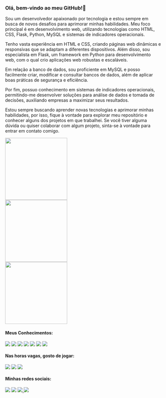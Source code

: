 ### Olá, bem-vindo ao meu GitHub!👋

Sou um desenvolvedor apaixonado por tecnologia e estou sempre em busca de novos desafios para aprimorar minhas habilidades. Meu foco principal é em desenvolvimento web, utilizando tecnologias como HTML, CSS, Flask, Python, MySQL e sistemas de indicadores operacionais.

Tenho vasta experiência em HTML e CSS, criando páginas web dinâmicas e responsivas que se adaptam a diferentes dispositivos. Além disso, sou especialista em Flask, um framework em Python para desenvolvimento web, com o qual crio aplicações web robustas e escaláveis.

Em relação a banco de dados, sou proficiente em MySQL e posso facilmente criar, modificar e consultar bancos de dados, além de aplicar boas práticas de segurança e eficiência.

Por fim, possuo conhecimento em sistemas de indicadores operacionais, permitindo-me desenvolver soluções para análise de dados e tomada de decisões, auxiliando empresas a maximizar seus resultados.

Estou sempre buscando aprender novas tecnologias e aprimorar minhas habilidades, por isso, fique à vontade para explorar meu repositório e conhecer alguns dos projetos em que trabalhei. Se você tiver alguma dúvida ou quiser colaborar com algum projeto, sinta-se à vontade para entrar em contato comigo.

<div>
  <a href="https://github.com/Douglaxz">
    <img height="200em" src="https://github-readme-stats.vercel.app/api/top-langs/?username=Douglaxz&theme=dark&layout=compact" />
  </a>                                                                                                                          
</div>
<div>
  <a href="https://github.com/Douglaxz">
    <img height="200em" src="https://github-readme-stats.vercel.app/api?username=Douglaxz&show_icons=true&theme=dark" />
  </a>                                                                                                                          
</div>
<div>
  <a href="https://github.com/Douglaxz">
    <img height="200em" src="https://streak-stats.demolab.com/?user=Douglaxz&theme=dark" />
  </a>                                                                                                                          
</div>

#### Meus Conhecimentos:
<img src="https://img.shields.io/badge/HTML5-E34F26?style=for-the-badge&logo=html5&logoColor=white" /> <img src="https://img.shields.io/badge/CSS3-1572B6?style=for-the-badge&logo=css3&logoColor=white" /> <img src="https://img.shields.io/badge/Python-3776AB?style=for-the-badge&logo=python&logoColor=white" /> <img src="https://img.shields.io/badge/Bootstrap-563D7C?style=for-the-badge&logo=bootstrap&logoColor=white" /> <img src="https://img.shields.io/badge/Flask-000000?style=for-the-badge&logo=flask&logoColor=white" /> <img src="https://img.shields.io/badge/MySQL-00000F?style=for-the-badge&logo=mysql&logoColor=white" /> <img src="https://img.shields.io/badge/Microsoft_Office-D83B01?style=for-the-badge&logo=microsoft-office&logoColor=white" />

#### Nas horas vagas, gosto de jogar:
<img src="https://img.shields.io/badge/PlayStation-003791?style=for-the-badge&logo=playstation&logoColor=white" /> <img src="https://img.shields.io/badge/Xbox-107C10?style=for-the-badge&logo=xbox&logoColor=white" /> <img src="https://img.shields.io/badge/Nintendo_Switch-E60012?style=for-the-badge&logo=nintendo-switch&logoColor=white" />
#### Minhas redes sociais:
<a target="_blank" href="https://www.facebook.com/douglas.amaral2306"><img src="https://img.shields.io/badge/Facebook-1877F2?style=for-the-badge&logo=facebook&logoColor=white" /></a>
<a target="_blank" href="https://www.instagram.com/douglaxz/"><img src="https://img.shields.io/badge/Instagram-E4405F?style=for-the-badge&logo=instagram&logoColor=white" /></a> 
<a target="_blank" href="https://twitter.com/douglaxz"><img src="https://img.shields.io/badge/Twitter-1DA1F2?style=for-the-badge&logo=twitter&logoColor=white" /> </a>
<a target="_blank" href="https://www.linkedin.com/in/douglas-amaral-8a517227/"><img src="https://img.shields.io/badge/LinkedIn-0077B5?style=for-the-badge&logo=linkedin&logoColor=white" />
